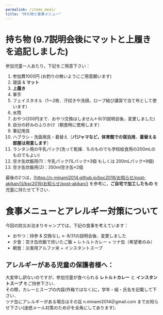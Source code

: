 ```yaml
---
permalink: /items_meal/
title: "持ち物と食事メニュー"
---
```

# 持ち物 (9.7説明会後にマットと上履きを追記しました)
参加児童一人あたり，下記をご用意下さい：
1. 参加費1000円 (お釣りの無いようにご用意願います) 
2. 寝袋 & **マット**
3. **上履き**
4. 軍手
5. フェイスタオル（1〜2枚．汗拭きや洗顔，ロープ結び講習で当て布として使います）
6. 水筒
7. おやつ(200円まで．おやつ交換はしません←8/31説明会後，変更しました)
8. 自分の好みのふりかけ（朝食時に使用します）
9. 筆記用具
10. ハブラシ・洗面用具・着替え（**パジャマなど，体育館での宿泊用．着替える部屋は用意します**）
11. ランタン用の牛乳パック(洗って乾燥．1Lのものでも学校給食用の200mLのものでもよい)
12. 空き缶炊飯用(1)：牛乳パック(1Lパック×3個 もしくは 200mLパック×9個)
13. 空き缶炊飯用(2)：350ml空き缶×2個

最後の2つは，[https://n-minami2014.github.io/bsc2019/お知らせ/post-akikan/](/bsc2019/お知らせ/post-akikan/) を参考に，**ご自宅で加工したもの** を児童に持たせて下さい．

# 食事メニューとアレルギー対策について
今回の防災お泊まりキャンプでは，下記の食事を考えています：

* おやつ：持参 & 交換なし ← 8/31の説明会後、変更しました
* 夕食：空き缶炊飯で炊いたご飯 + レトルトカレー + ツナ缶（希望者のみ）
* 朝食：災害用アルファ米 + インスタントスープ

## アレルギーがある児童の保護者様へ：
大変申し訳ないのですが，参加児童が食べられる **レトルトカレー** と **インスタントスープ** をご持参下さい．  
その際，カレーとスープの内袋(外箱ではなく)に，学年・組・氏名を記載して下さい．  
ツナ缶にアレルギーがある場合はその旨 n.minami2014＠gmail.com までお知らせ下さい(迷惑メール対策のため＠を全角にしてあります)．
